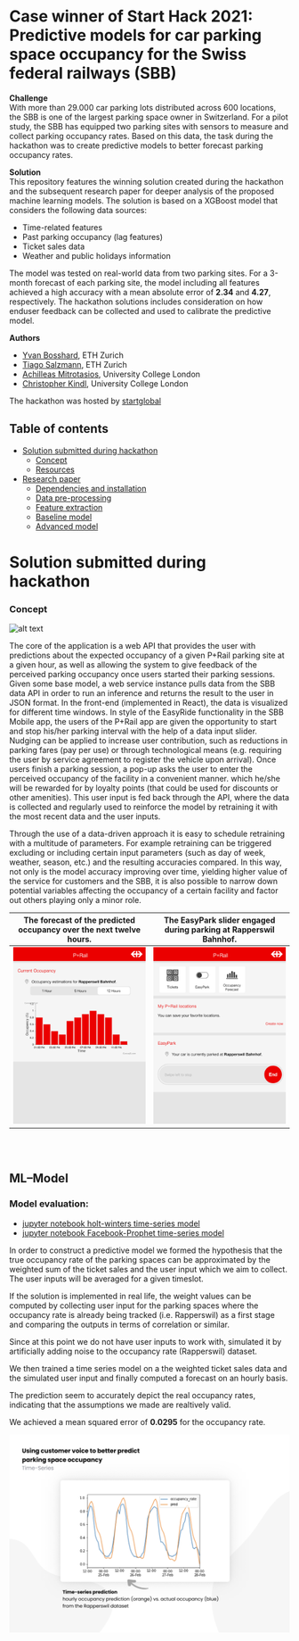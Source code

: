 # Case winner of Start Hack 2021: Predictive models for car parking space occupancy for the Swiss federal railways (SBB)

**Challenge**\
With more than 29.000 car parking lots distributed across 600 locations, the SBB is one of the largest parking space owner in Switzerland. For a pilot study, the SBB has equipped two parking sites with sensors to measure and collect parking occupancy rates. Based on this data, the task during the hackathon was to create predictive models to better forecast parking occupancy rates. 

**Solution**\
This repository features the winning solution created during the hackathon and the subsequent research paper for deeper analysis of the proposed machine learning models. The solution is based on a XGBoost model that considers the following data sources:

  * Time-related features
  * Past parking occupancy (lag features)
  * Ticket sales data
  * Weather and public holidays information

The model was tested on real-world data from two parking sites. For a 3-month forecast of each parking site, the model including all features achieved a high accuracy with a mean absolute error of **2.34** and **4.27**, respectively. The hackathon solutions includes consideration on how enduser feedback can be collected and used to calibrate the predictive model.

**Authors**
- [Yvan Bosshard](https://https://www.linkedin.com/in/yvan-bosshard/), ETH Zurich
- [Tiago Salzmann](https://www.linkedin.com/in/tiago-salzmann-888818164/), ETH Zurich
- [Achilleas Mitrotasios](https://www.linkedin.com/in/achilleas-mitrotasios/), University College London
- [Christopher Kindl](https://www.linkedin.com/in/kindl/), University College London


The hackathon was hosted by [startglobal](https://www.startglobal.org/)

## Table of contents
   * [Solution submitted during hackathon](#Solution-submitted-during-hackathon)
      * [Concept](#concept)
      * [Resources](#resources)
   * [Research paper](#research-paper)
      * [Dependencies and installation](#dependencies)
      * [Data pre-processing](#preprocessing)
      * [Feature extraction](#feature-extraction)
      * [Baseline model](#baseline-model)
      * [Advanced model](#advanced-model)



# Solution submitted during hackathon
### Concept

![alt text](https://github.com/christopherkindl/start-hack-2021/blob/main/img/Architecture.png)

The core of the application is a web API that provides the user with predictions about the expected occupancy of a given P+Rail parking site at a given hour, as well as allowing the system to give feedback of the perceived parking occupancy once users started their parking sessions. Given some base model, a web service instance pulls data from the SBB data API in order to run an inference and returns the result to the user in JSON format. In the front-end (implemented in React), the data is visualized for different time windows. In style of the EasyRide functionality in the SBB Mobile app, the users of the P+Rail app are given the opportunity to start and stop his/her parking interval with the help of a data input slider. Nudging can be applied to increase user contribution, such as reductions in parking fares (pay per use) or through technological means (e.g. requiring the user by service agreement to register the vehicle upon arrival). Once users finish a parking session, a pop-up asks the user to enter the perceived occupancy of the facility in a convenient manner. which he/she will be rewarded for by loyalty points (that could be used for discounts or other amenities). This user input is fed back through the API, where the data is collected and regularly used to reinforce the model by retraining it with the most recent data and the user inputs.

Through the use of a data-driven approach it is easy to schedule retraining with a multitude of parameters. For example retraining can be triggered excluding or including certain input parameters (such as day of week, weather, season, etc.) and the resulting accuracies compared. In this way, not only is the model accuracy improving over time, yielding higher value of the service for customers and the SBB, it is also possible to narrow down potential variables affecting the occupancy of a certain facility and factor out others playing only a minor role.

The forecast of the predicted occupancy over the next twelve hours.             |  The EasyPark slider engaged during parking at Rapperswil Bahnhof.         
:-------------------------:|:-------------------------:
![](./ui_3.png)  |  ![](./ui_1.png)

<br><br>
## ML–Model


### Model evaluation:

- [jupyter notebook holt-winters time-series model](https://github.com/christopherkindl/start-hack-2021/blob/main/01_ml/model_training_achi.ipynb)
- [jupyter notebook Facebook-Prophet time-series model](https://github.com/christopherkindl/start-hack-2021/blob/main/01_ml/model_training_chris.ipynb)

In order to construct a predictive model we formed the hypothesis that the true occupancy rate of the parking spaces can be approximated by the weighted sum of the ticket sales and the user input which we aim to collect. The user inputs will be averaged for a given timeslot.

If the solution is implemented in real life, the weight values can be computed by collecting user input for the parking spaces where the occupancy rate is already being tracked (i.e. Rapperswil) as a first stage and comparing the outputs in terms of correlation or similar.

Since at this point we do not have user inputs to work with, simulated it by artificially adding noise to the occupancy rate (Rapperswil) dataset.

We then trained a time series model on a the weighted ticket sales data and the simulated user input and finally computed a forecast on an hourly basis.

The prediction seem to accurately depict the real occupancy rates, indicating that the assumptions we made are realtively valid.

We achieved a mean squared error of **0.0295** for the occupancy rate.

![](./Model.png)
